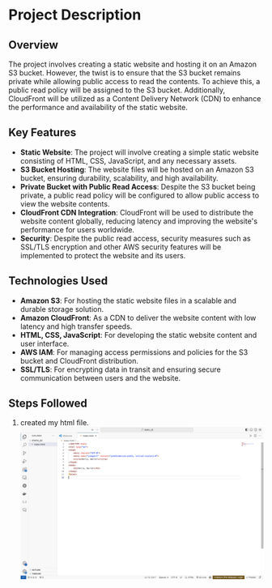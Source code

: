 # Project Description

## Overview

The project involves creating a static website and hosting it on an Amazon S3 bucket. However, the twist is to ensure that the S3 bucket remains private while allowing public access to read the contents. To achieve this, a public read policy will be assigned to the S3 bucket. Additionally, CloudFront will be utilized as a Content Delivery Network (CDN) to enhance the performance and availability of the static website.

## Key Features

- **Static Website**: The project will involve creating a simple static website consisting of HTML, CSS, JavaScript, and any necessary assets.
- **S3 Bucket Hosting**: The website files will be hosted on an Amazon S3 bucket, ensuring durability, scalability, and high availability.
- **Private Bucket with Public Read Access**: Despite the S3 bucket being private, a public read policy will be configured to allow public access to view the website contents.
- **CloudFront CDN Integration**: CloudFront will be used to distribute the website content globally, reducing latency and improving the website's performance for users worldwide.
- **Security**: Despite the public read access, security measures such as SSL/TLS encryption and other AWS security features will be implemented to protect the website and its users.

## Technologies Used

- **Amazon S3**: For hosting the static website files in a scalable and durable storage solution.
- **Amazon CloudFront**: As a CDN to deliver the website content with low latency and high transfer speeds.
- **HTML, CSS, JavaScript**: For developing the static website content and user interface.
- **AWS IAM**: For managing access permissions and policies for the S3 bucket and CloudFront distribution.
- **SSL/TLS**: For encrypting data in transit and ensuring secure communication between users and the website.

## Steps Followed
1. created my html file.
![Html webpage](media/index_html.png)